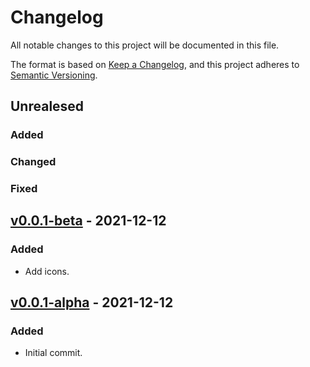 # Changelog
All notable changes to this project will be documented in this file.

The format is based on [Keep a Changelog](https://keepachangelog.com/en/1.0.0/), and this project adheres to [Semantic Versioning](https://semver.org/spec/v2.0.0.html).

## Unrealesed
### Added

### Changed

### Fixed

## [v0.0.1-beta] - 2021-12-12
### Added
- Add icons.

## [v0.0.1-alpha] - 2021-12-12
### Added
- Initial commit.

[v0.0.1-beta]: https://github.com/Florian-COLLIN/ifsd_chrome_edge/releases/tag/v0.0.1-beta
[v0.0.1-alpha]: https://github.com/Florian-COLLIN/ifsd_chrome_edge/releases/tag/v0.0.1-alpha
